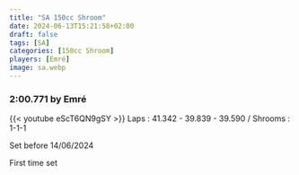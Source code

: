 ```yaml
---
title: "SA 150cc Shroom"
date: 2024-06-13T15:21:58+02:00
draft: false
tags: [SA]
categories: [150cc Shroom]
players: [Emré]
image: sa.webp
---
```

### 2:00.771 by Emré

{{< youtube eScT6QN9gSY >}}
Laps : 41.342 - 39.839 - 39.590 /
Shrooms : 1-1-1

Set before 14/06/2024

First time set
